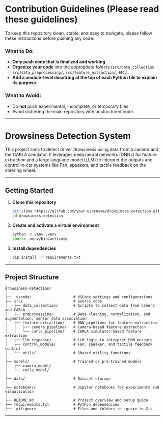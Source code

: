# Contribution Guidelines (Please read these guidelines)

To keep this repository clean, stable, and easy to navigate, please follow these instructions before pushing any code:

### What to Do:
- **Only push code that is finalized and working.**
- **Organize your code** into the appropriate folders (`src/data_collection`, `src/data_preprocessing/`, `src/feature_extraction/`, etc.).
- **Add a module-level docstring at the top of each Python file to explain its purpose.**

### What to Avoid:
- Do **not** push experimental, incomplete, or temporary files.
- Avoid cluttering the main repository with unstructured code.

---

# Drowsiness Detection System

This project aims to detect driver drowsiness using data from a camera and the CARLA simulator. It leverages deep neural networks (DNNs) for feature extraction and a large language model (LLM) to interpret the outputs and control in-car systems like Fan, speakers, and tactile feedback on the steering wheel.

---

##  Getting Started

1. **Clone this repository**
   ```bash
   git clone https://github.com/your-username/drowsiness-detection.git
   cd drowsiness-detection
   ```

2. **Create and activate a virtual environment**
   ```bash
   python -m venv .venv
   source .venv/bin/activate
   ```

3. **Install dependencies**
   ```bash
   pip install -r requirements.txt
   ```

---

##  Project Structure

```
drowsiness-detection/
│
├── .vscode/                   # VSCode settings and configurations
├── src/                       # Source code
│   ├── data_collection/       # Scripts to collect data from camera and CARLA
│   ├── preprocessing/         # Data cleaning, normalization, and augmentation, sensor data association
│   ├── feature_extraction/    # DNN pipelines for feature extraction
│   │   ├── camera_pipeline/   # Camera-based feature extraction
│   │   └── carla_pipeline/    # CARLA simulator-based feature extraction
│   ├── llm_response/          # LLM logic to interpret DNN outputs
│   ├── control_module/        # Fan, speaker, and tactile feedback control
│   └── utils/                 # Shared utility functions
│
├── models/                    # Trained or pre-trained models
│   ├── camera_model/
│   └── carla_model/
│
├── data/                      # Dataset storage
│
├── notebooks/                 # Jupyter notebooks for experiments and visualization
│
├── README.md                  # Project overview and setup guide
├── requirements.txt           # Python dependencies
├── .gitignore                 # Files and folders to ignore in Git
```

---


